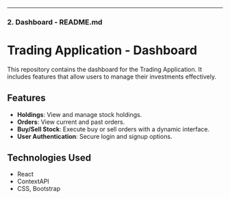 
---
### **2. Dashboard - README.md**
# Trading Application - Dashboard

This repository contains the dashboard for the Trading Application. It includes features that allow users to manage their investments effectively.

## Features

- **Holdings**: View and manage stock holdings.
- **Orders**: View current and past orders.
- **Buy/Sell Stock**: Execute buy or sell orders with a dynamic interface.
- **User Authentication**: Secure login and signup options.

## Technologies Used

- React
- ContextAPI
- CSS, Bootstrap

